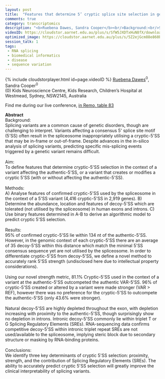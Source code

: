 ```yaml
---
layout: post
title:  "Features that determine 5’ cryptic splice site selection in genetic disorders"
comments: true
category: transcriptomics
description: "<b>Ruebena Dawes, Sandra Cooper</b><br/>Background:<br/>Splicing variants are a common cau..."
videoID: https://cloudstor.aarnet.edu.au/plus/s/SfW5JXDTxHuN8fX/download
optimized_image: https://cloudstor.aarnet.edu.au/plus/s/5Z2ejGcm88e860b/download
session_talk: 1
tags:
 - RNA splicing
 - biomedical informatics
 - disease
 - sequence variation
---
```

{% include cloudstorplayer.html id=page.videoID %}
[<u>Ruebena Dawes</u>](https://twitter.com/RuebenaEDawes)<sup>0</sup>, Sandra Cooper<sup>0</sup><br/>
\(0\) Kids Neuroscience Centre, Kids Research, Children’s Hospital at Westmead, Sydney, NSW2145, Australia

Find me during our live conference, [in Remo, table 83](https://remo.co)

<b>Abstract</b><br/>
Background:<br/>Splicing variants are a common cause of genetic disorders, though are challenging to interpret. Variants affecting a consensus 5' splice site motif \(5'SS\) often result in the spliceosome inappropriately utilising a cryptic-5'SS that may be in-frame or out-of-frame. Despite advances in the in-silico analysis of splicing variants, predicting specific mis-splicing events triggered by a genetic variant remains difficult. <br/><br/>Aim:<br/>To define features that determine cryptic-5'SS selection in the context of a variant affecting the authentic-5'SS, or a variant that creates or modifies a cryptic 5'SS \(with or without affecting the authentic-5'SS\).<br/><br/>Methods:<br/>A\) Analyse features of confirmed cryptic-5'SS used by the spliceosome in the context of a 5'SS variant \(4,416 cryptic-5'SS in 2,919 genes\). B\) Determine the abundance, location and features of decoy-5'SS which are tolerated \(not utilised by the spliceosome\) in human exons and introns. C\) Use binary features determined in A-B to derive an algorithmic model to predict cryptic 5'SS selection.<br/><br/>Results:	<br/>95% of confirmed cryptic-5'SS lie within 134 nt of the authentic-5'SS. However, in the genomic context of each cryptic-5'SS there are an average of 35 decoy-5'SS within this distance which match the minimal 5'SS consensus sequence yet are not utilised by the spliceosome. In order to differentiate cryptic-5'SS from decoy-5'SS, we define a novel method to accurately rank 5'SS strength \(undisclosed here due to intellectual property considerations\). <br/><br/>Using our novel strength metric, 81.1% Cryptic-5'SS used in the context of a variant at the authentic-5'SS outcompeted the authentic VAR-5’SS. 96% of cryptic-5'SS created or altered by a variant were made stronger \(VAR &gt; REF\), however there was no preference for the cryptic-5'SS to outcompete the authentic-5'SS \(only 43.6% were stronger\). <br/><br/>Natural decoy-5'SS are highly depleted throughout the exon, with depletion increasing with proximity to the authentic-5'SS, though surprisingly show no depletion in introns. Intronic decoy-5'SS commonly lie within triplet T or G Splicing Regulatory Elements \(SREs\). RNA-sequencing data confirms competitive decoy-5'SS within intronic triplet repeat SREs are not used/available to the spliceosome, implying steric block due to secondary structure or masking by RNA-binding proteins. <br/><br/>Conclusions:<br/>We identify three key determinants of cryptic 5'SS selection: proximity, strength, and the contribution of Splicing Regulatory Elements \(SREs\). The ability to accurately predict cryptic 5'SS selection will greatly improve the clinical interpretability of splicing variants.<br/>
